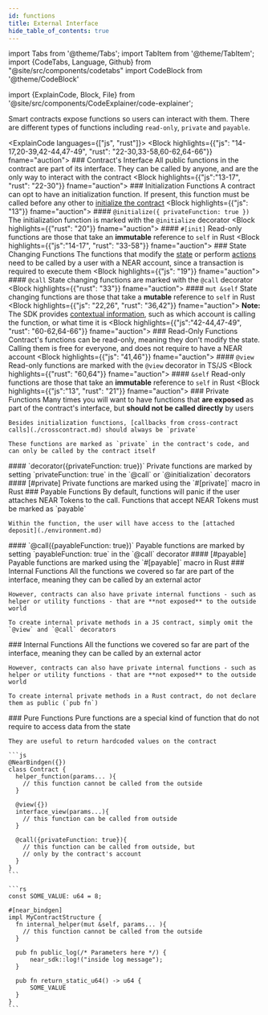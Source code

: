 ```yaml
---
id: functions
title: External Interface
hide_table_of_contents: true
---
```

import Tabs from '@theme/Tabs';
import TabItem from '@theme/TabItem';
import {CodeTabs, Language, Github} from "@site/src/components/codetabs"
import CodeBlock from '@theme/CodeBlock'

import {ExplainCode, Block, File} from '@site/src/components/CodeExplainer/code-explainer';

Smart contracts expose functions so users can interact with them. There are different types of functions including `read-only`, `private` and `payable`.

<ExplainCode languages={["js", "rust"]}>
  <Block highlights={{"js": "14-17,20-39,42-44,47-49", "rust": "22-30,33-58,60-62,64-66"}} fname="auction">
    ### Contract's Interface
    All public functions in the contract are part of its interface. They can be called by anyone, and are the only way to interact with the contract
  </Block>
  <Block highlights={{"js":"13-17", "rust": "22-30"}} fname="auction">
    ### Initialization Functions
    A contract can opt to have an initialization function. If present, this function must be called before any other to [initialize the contract](./storage.md) 
  </Block>
  <Block highlights={{"js": "13"}} fname="auction">
    #### `@initialize({ privateFunction: true })`
    The initialization function is marked with the `@initialize` decorator
  </Block>
  <Block highlights={{"rust": "20"}} fname="auction">
    #### `#[init]`
    Read-only functions are those that take an **immutable** reference to `self` in Rust
  </Block>
  <Block highlights={{"js":"14-17", "rust": "33-58"}} fname="auction">
    ### State Changing Functions
    The functions that modify the [state](./storage.md) or perform [actions](./actions.md) need to be called by a user with a NEAR account, since a transaction is required to execute them
  </Block>
  <Block highlights={{"js": "19"}} fname="auction">
    #### `@call`
    State changing functions are marked with the `@call` decorator
  </Block>
  <Block highlights={{"rust": "33"}} fname="auction">
    #### `mut &self`
    State changing functions are those that take a **mutable** reference to `self` in Rust
  </Block>
  <Block highlights={{"js": "22,26", "rust": "36,42"}} fname="auction">
    **Note:** The SDK provides [contextual information](./environment.md), such as which account is calling the function, or what time it is
  </Block>
  <Block highlights={{"js":"42-44,47-49", "rust": "60-62,64-66"}} fname="auction">
    ### Read-Only Functions
    Contract's functions can be read-only, meaning they don't modify the state. Calling them is free for everyone, and does not require to have a NEAR account
  </Block>
  <Block highlights={{"js": "41,46"}} fname="auction">
    #### `@view`
    Read-only functions are marked with the `@view` decorator in TS/JS
  </Block>
  <Block highlights={{"rust": "60,64"}} fname="auction">
    #### `&self`
    Read-only functions are those that take an **immutable** reference to `self` in Rust
  </Block>
  <Block highlights={{"js":"13", "rust": "21"}} fname="auction">
    ### Private Functions
    Many times you will want to have functions that **are exposed** as part of the contract's interface, but **should not be called directly** by users

    Besides initialization functions, [callbacks from cross-contract calls](./crosscontract.md) should always be `private`

    These functions are marked as `private` in the contract's code, and can only be called by the contract itself
  </Block>
  <Block highlights={{"js": "13"}} fname="auction">
    #### `decorator({privateFunction: true})`
    Private functions are marked by setting `privateFunction: true` in the `@call` or `@initialization` decorators
  </Block>
  <Block highlights={{"rust": "21"}} fname="auction">
    #### [#private]
    Private functions are marked using the `#[private]` macro in Rust
  </Block>
  <Block highlights={{"js":"19,25", "rust": "32,41"}} fname="auction">
    ### Payable Functions
    By default, functions will panic if the user attaches NEAR Tokens to the call. Functions that accept NEAR Tokens must be marked as `payable`

    Within the function, the user will have access to the [attached deposit](./environment.md)
  </Block>
  <Block highlights={{"js": "19,25"}} fname="auction">
    #### `@call({payableFunction: true})`
    Payable functions are marked by setting `payableFunction: true` in the `@call` decorator
  </Block>
  <Block highlights={{"rust": "32,41"}} fname="auction">
    #### [#payable]
    Payable functions are marked using the `#[payable]` macro in Rust
  </Block>
  <Block highlights={{"js":"3-5"}} fname="example">
    ### Internal Functions
    All the functions we covered so far are part of the interface, meaning they can be called by an external actor

    However, contracts can also have private internal functions - such as helper or utility functions - that are **not exposed** to the outside world

    To create internal private methods in a JS contract, simply omit the `@view` and `@call` decorators
  </Block>
  <Block highlights={{"rust": "5-7"}} fname="example">
    ### Internal Functions
    All the functions we covered so far are part of the interface, meaning they can be called by an external actor

    However, contracts can also have private internal functions - such as helper or utility functions - that are **not exposed** to the outside world

    To create internal private methods in a Rust contract, do not declare them as public (`pub fn`)
  </Block>
  <Block highlights={{"rust": "9-11,13-15"}} fname="example">
    ### Pure Functions
    Pure functions are a special kind of function that do not require to access data from the state

    They are useful to return hardcoded values on the contract
  </Block>
  <File
    language="js"
    fname="auction" 
    url="https://github.com/near-examples/auction-examples/blob/main/contract-ts/src/contract.ts"
    start="2"
    end="51"
  />
  <File
    language="rust"
    fname="auction"
    url="https://github.com/near-examples/auction-examples/blob/main/contract-rs/src/lib.rs"
    start="2"
    end="68"
  />
  <CodeBlock
    language="js"
    fname="example" 
  >

    ```js
    @NearBindgen({})
    class Contract {
      helper_function(params... ){
        // this function cannot be called from the outside
      }

      @view({})
      interface_view(params...){
        // this function can be called from outside
      }

      @call({privateFunction: true}){
        // this function can be called from outside, but
        // only by the contract's account
      }
    }
    ```
  </CodeBlock>
  <CodeBlock
    language="rust"
    fname="example" 
  >

    ```rs
    const SOME_VALUE: u64 = 8;

    #[near_bindgen]
    impl MyContractStructure {
      fn internal_helper(mut &self, params... ){
        // this function cannot be called from the outside
      }

      pub fn public_log(/* Parameters here */) {
          near_sdk::log!("inside log message");
      }

      pub fn return_static_u64() -> u64 {
          SOME_VALUE
      }
    }
    ```
  </CodeBlock>
</ExplainCode>